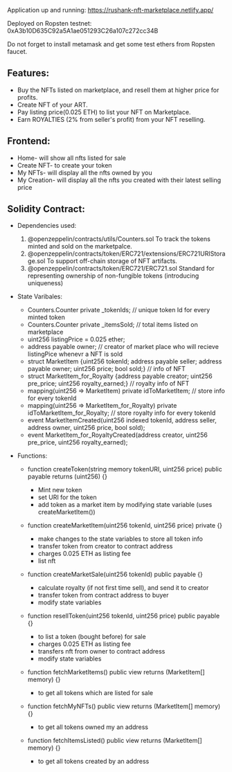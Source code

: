 Application up and running: https://rushank-nft-marketplace.netlify.app/

Deployed on Ropsten testnet: 0xA3b10D635C92a5A1ae051293C26a107c272cc34B

Do not forget to install metamask and get some test ethers from Ropsten faucet.

## Features:
- Buy the NFTs listed on marketplace, and resell them at higher price for profits.
- Create NFT of your ART.
- Pay listing price(0.025 ETH) to list your NFT on Marketplace.
- Earn ROYALTIES (2% from seller's profit) from your NFT reselling. 


## Frontend:
- Home- will show all nfts listed for sale
- Create NFT- to create your token
- My NFTs- will display all the nfts owned by you
- My Creation- will display all the nfts you created with their latest selling price

## Solidity Contract:
- Dependencies used:
  1. @openzeppelin/contracts/utils/Counters.sol
    To track the tokens minted and sold on the marketpalce.
  2. @openzeppelin/contracts/token/ERC721/extensions/ERC721URIStorage.sol
    To support off-chain storage of NFT artifacts.
  3. @openzeppelin/contracts/token/ERC721/ERC721.sol
    Standard for representing ownership of non-fungible tokens (introducing uniqueness)
    
- State Varibales:
  - Counters.Counter private _tokenIds;  // unique token Id for every minted token
  - Counters.Counter private _itemsSold; // total items listed on marketplace
  - uint256 listingPrice = 0.025 ether; 
  - address payable owner; // creator of market place who will recieve listingPice whenevr a NFT is sold
  - struct MarketItem {uint256 tokenId; address payable seller; address payable owner; uint256 price; bool sold;} // info of NFT
  - struct MarketItem_for_Royalty {address payable creator; uint256 pre_price; uint256 royalty_earned;} // royalty info of NFT
  - mapping(uint256 => MarketItem) private idToMarketItem; // store info for every tokenId 
  - mapping(uint256 => MarketItem_for_Royalty) private idToMarketItem_for_Royalty;  // store royalty info for every tokenId
  - event MarketItemCreated(uint256 indexed tokenId, address seller, address owner, uint256 price, bool sold); 
  - event MarketItem_for_RoyaltyCreated(address creator, uint256 pre_price, uint256 royalty_earned); 

- Functions:
  - function createToken(string memory tokenURI, uint256 price) public payable returns (uint256) {}
     - Mint new token
     - set URI for the token
     - add token as a market item by modifying state variable (uses createMarketItem())
  
  - function createMarketItem(uint256 tokenId, uint256 price) private {}
     - make changes to the state variables to store all token info
     - transfer token from creator to contract address
     - charges 0.025 ETH as listing fee
     - list nft 

  - function createMarketSale(uint256 tokenId) public payable {}
    - calculate royalty (if not first time sell), and send it to creator
    - transfer token from contract address to buyer
    - modify state variables

  - function resellToken(uint256 tokenId, uint256 price) public payable {}
    - to list a token (bought before) for sale
    - charges 0.025 ETH as listing fee
    - transfers nft from owner to contract address
    - modify state variables

  - function fetchMarketItems() public view returns (MarketItem[] memory) {}
    - to get all tokens which are listed for sale

  - function fetchMyNFTs() public view returns (MarketItem[] memory) {}
    - to get all tokens owned my an address

  - function fetchItemsListed() public view returns (MarketItem[] memory) {}
    - to get all tokens created by an address

